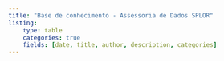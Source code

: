 ```yaml
---
title: "Base de conhecimento - Assessoria de Dados SPLOR"
listing: 
    type: table
    categories: true
    fields: [date, title, author, description, categories]
---
```

